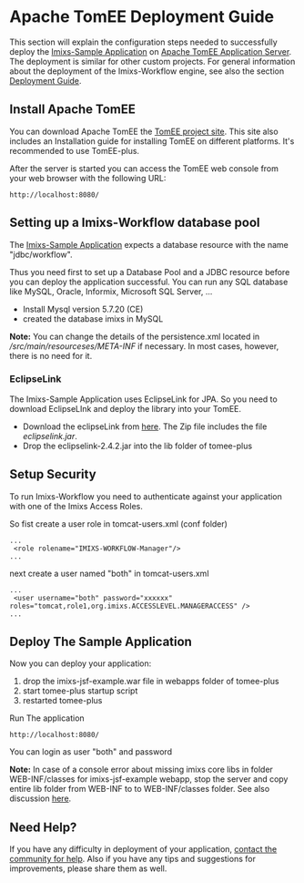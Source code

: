 # Apache TomEE Deployment Guide

This section will explain the configuration steps needed to successfully deploy the [Imixs-Sample Application](../sampleapplication.html) on [Apache TomEE Application Server](http://tomee.apache.org/). The deployment is similar for other custom projects. For general information about the deployment of the Imixs-Workflow engine, see also the section [Deployment Guide](./deployment_guide.html).

## Install Apache TomEE
You can download Apache TomEE the [TomEE project site](http://tomee.apache.org/). This site also includes an Installation guide for installing TomEE on different platforms. It's recommended to use TomEE-plus. 

After the server is started you can access the TomEE web console from your web browser with the following URL:

    http://localhost:8080/
      
## Setting up a Imixs-Workflow database pool

The [Imixs-Sample Application](../sampleapplication.html) expects a database resource with the name "jdbc/workflow". 

Thus you need first to set up a Database Pool and a JDBC resource before you can deploy the application successful. You can run any SQL database like MySQL, Oracle, Informix, Microsoft SQL Server, ...

* Install Mysql version 5.7.20 (CE)
* created the database imixs in MySQL

**Note:** You can change the details of the persistence.xml located in _/src/main/resourceses/META-INF_ if necessary. In most cases, however, there is no need for it.



### EclipseLink
The Imixs-Sample Application uses EclipseLink for JPA. So you need to download EclipseLInk and deploy the library into your TomEE.

* Download the eclipseLink from [here](https://www.eclipse.org/eclipselink/downloads/). The Zip file includes the file _eclipselink.jar_.
* Drop the eclipselink-2.4.2.jar into the lib folder of tomee-plus


## Setup Security

To run Imixs-Workflow you need to authenticate against your application with one of the Imixs Access Roles. 

So fist create a user role in tomcat-users.xml (conf folder) 

	...
	 <role rolename="IMIXS-WORKFLOW-Manager"/>
	... 

next create a user named "both" in tomcat-users.xml

	...
	 <user username="both" password="xxxxxx" roles="tomcat,role1,org.imixs.ACCESSLEVEL.MANAGERACCESS" />
	...
	
	

## Deploy The Sample Application

Now you can deploy your application:


1. drop the imixs-jsf-example.war file in webapps folder of tomee-plus
2. start tomee-plus startup script
3. restarted tomee-plus    
 
 
Run The application

	http://localhost:8080/
    
You can login as user "both" and password

**Note:** In case of a console error about missing imixs core libs in folder WEB-INF/classes for imixs-jsf-example webapp, stop  the server and copy entire lib folder from WEB-INF to to WEB-INF/classes folder. See also discussion [here](https://github.com/imixs/imixs-jsf-example/issues/26). 



## Need Help?

If you have any difficulty in deployment of your application, [contact the community for help](https://www.imixs.org/sub_community.html). Also if you have any tips and suggestions for improvements, please share them as well. 

